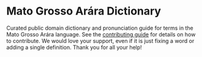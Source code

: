 
# Mato Grosso Arára Dictionary

Curated public domain dictionary and pronunciation guide for terms in the Mato Grosso Arára language. See the [contributing guide](https://github.com/drumworkteam/term/blob/make/.github/contributing.md) for details on how to contribute. We would love your support, even if it is just fixing a word or adding a single definition. Thank you for all your help!